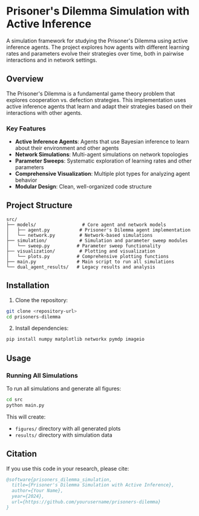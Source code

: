 # Prisoner's Dilemma Simulation with Active Inference

A simulation framework for studying the Prisoner's Dilemma using active inference agents. The project explores how agents with different learning rates and parameters evolve their strategies over time, both in pairwise interactions and in network settings.

## Overview

The Prisoner's Dilemma is a fundamental game theory problem that explores cooperation vs. defection strategies. This implementation uses active inference agents that learn and adapt their strategies based on their interactions with other agents.

### Key Features

- **Active Inference Agents**: Agents that use Bayesian inference to learn about their environment and other agents
- **Network Simulations**: Multi-agent simulations on network topologies
- **Parameter Sweeps**: Systematic exploration of learning rates and other parameters
- **Comprehensive Visualization**: Multiple plot types for analyzing agent behavior
- **Modular Design**: Clean, well-organized code structure

## Project Structure

```
src/
├── models/                 # Core agent and network models
│   ├── agent.py           # Prisoner's Dilemma agent implementation
│   └── network.py         # Network-based simulations
├── simulation/            # Simulation and parameter sweep modules
│   └── sweep.py          # Parameter sweep functionality
├── visualization/         # Plotting and visualization
│   └── plots.py          # Comprehensive plotting functions
├── main.py               # Main script to run all simulations
└── dual_agent_results/   # Legacy results and analysis
```

## Installation

1. Clone the repository:
```bash
git clone <repository-url>
cd prisoners-dilemma
```

2. Install dependencies:
```bash
pip install numpy matplotlib networkx pymdp imageio
```

## Usage

### Running All Simulations

To run all simulations and generate all figures:

```bash
cd src
python main.py
```

This will create:
- `figures/` directory with all generated plots
- `results/` directory with simulation data

## Citation

If you use this code in your research, please cite:

```bibtex
@software{prisoners_dilemma_simulation,
  title={Prisoner's Dilemma Simulation with Active Inference},
  author={Your Name},
  year={2024},
  url={https://github.com/yourusername/prisoners-dilemma}
}
```
